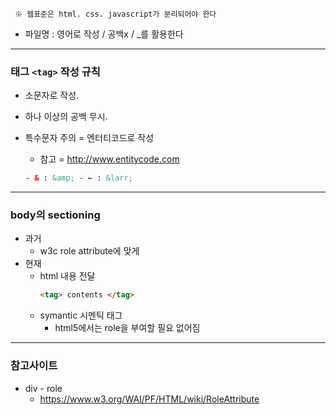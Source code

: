 ` ※ 웹표준은 html. css. javascript가 분리되어야 한다`

- 파일명 : 영어로 작성 / 공백x / \_를 활용한다

---

### 태그 `<tag>` 작성 규칙

- 소문자로 작성.
- 하나 이상의 공백 무시.
- 특수문자 주의 = 엔터티코드로 작성

  - 참고 = http://www.entitycode.com

  ```html
  - & : &amp; - ← : &larr;
  ```

---

### body의 sectioning

- 과거
  - w3c role attribute에 맞게
- 현재
  - html 내용 전달
    ```html
    <tag> contents </tag>
    ```
  - symantic 시멘틱 태그
    - html5에서는 role을 부여할 필요 없어짐

---

### 참고사이트

- div - role
  - https://www.w3.org/WAI/PF/HTML/wiki/RoleAttribute
